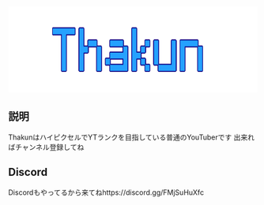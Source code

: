 <p align="center">
	<img width="755" height="175" src="assets/images/logo.png">
</p>

## 説明
ThakunはハイピクセルでYTランクを目指している普通のYouTuberです
出来ればチャンネル登録してね

## Discord
Discordもやってるから来てねhttps://discord.gg/FMjSuHuXfc
